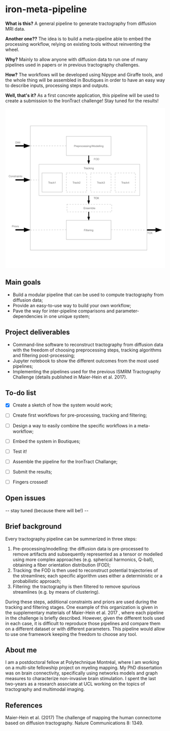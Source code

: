 # iron-meta-pipeline

**What is this?** A general pipeline to generate tractography from diffusion MRI data.

**Another one??** The idea is to build a meta-pipeline able to embed the processing workflow, relying on existing tools without reinventing the wheel.

**Why?** Mainly to allow anyone with diffusion data to run one of many pipelines used in papers or in previous tractography challenges.

**How?** The workflows will be developed using Nipype and Giraffe tools, and the whole thing will be assembled in Boutiques in order to have an easy way to describe inputs, processing steps and outputs.

**Well, that's it?** As a first concrete application, this pipeline will be used to create a submission to the IronTract challenge! Stay tuned for the results!

![Workflow sketch](img/workflow.png)


## Main goals

- Build a modular pipeline that can be used to compute tractography from diffusion data;
- Provide an easy-to-use way to build your own workflow;
- Pave the way for inter-pipeline comparisons and parameter-dependencies in one unique system;

## Project deliverables

- Command-line software to reconstruct tractography from diffusion data with the freedom of choosing preprocessing steps, tracking algorithms and filtering post-processing;
- Jupyter notebook to show the different outcomes from the most used pipelines;
- Implementing the pipelines used for the previous ISMRM Tractography Challenge (details published in Maier-Hein et al. 2017).


## To-do list

- [x] Create a sketch of how the system would work;
- [ ] Create first workflows for pre-processing, tracking and filtering;
- [ ] Design a way to easily combine the specific workflows in a meta-workflow;
- [ ] Embed the system in Boutiques;
- [ ] Test it!
- [ ] Assemble the pipeline for the IronTract Challange;
- [ ] Submit the results;
- [ ] Fingers crossed!


## Open issues

-- stay tuned (because there will be!) --


## Brief background

Every tractography pipeline can be summerized in three steps:

1. Pre-processing/modelling: the diffusion data is pre-processed to remove artifacts and subsequently represented as a tensor or modelled using more complex approaches (e.g. spherical harmonics, Q-ball), obtaining a fiber orientation distribution (FOD);
2. Tracking: the FOD is then used to reconstruct potential trajectories of the streamlines; each specific algorithm uses either a deterministic or a probabilistic approach;
3. Filtering: the tractography is then filtered to remove spurious streamlines (e.g. by means of clustering).

During these steps, additional constraints and priors are used during the tracking and filtering stages.
One example of this organization is given in the supplementary materials of Maier-Hein et al. 2017 , where each pipeline in the challenge is briefly described. However, given the different tools used in each case, it is difficult to reproduce those pipelines and compare them on a different dataset or with different parameters. This pipeline would allow to use one framework keeping the freedom to choose any tool.


## About me

I am a postdoctoral fellow at Polytechnique Montréal, where I am working on a multi-site fellowship project on myeling mapping. My PhD dissertation was on brain connectivity, specifically using networks models and graph measures to characterize non-invasive brain stimulation. I spent the last two-years as a research associate at UCL working on the topics of tractography and multimodal imaging.

## References

Maier-Hein et al. (2017) The challenge of mapping the human connectome based on diffusion tractography. Nature Communications 8: 1349.

